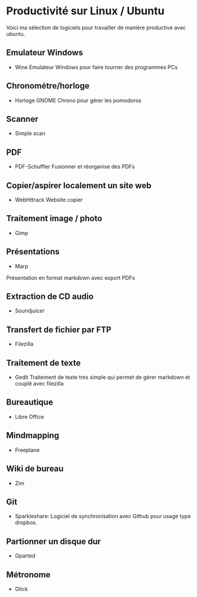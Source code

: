 <!--

---
title: Synchronisation dossier local-github avec sparkleshare
description: Dans ce tutoriel je décris l'installation et l'utilisation de SparkleShare afin d'éditer des fiches recettes sur mon bureau linux avec un simple éditeur texte et d'avoir une publication automatique en ligne sur github et multibao.
image_url: 
---

-->


# Productivité sur Linux / Ubuntu

Voici ma sélection de logiciels pour travailler de manière productive avec ubuntu.

## Emulateur Windows
- Wine 
Emulateur Windows pour faire tourner des programmes PCs

## Chronométre/horloge
- Horloge GNOME
Chrono pour gérer les pomodoros

## Scanner
- Simple scan

## PDF
- PDF-Schuffler
Fusionner et réorganise des PDFs

## Copier/aspirer localement un site web
- WebHttrack Website copier

## Traitement image / photo
- Gimp

## Présentations 
- Marp

Présentation en format markdown avec export PDFs

## Extraction de CD audio
- Soundjuicer

## Transfert de fichier par FTP
- Filezilla

## Traitement de texte
- Gedit
Traitement de texte tres simple qui permet de gérer markdown et couplé avec filezilla

## Bureautique
- Libre Office

## Mindmapping
- Freeplane

## Wiki de bureau
- Zim

## Git
- Sparkleshare: Logiciel de synchronisation avec Github pour usage type dropbox.

## Partionner un disque dur
- Gparted

## Métronome
- Gtick


